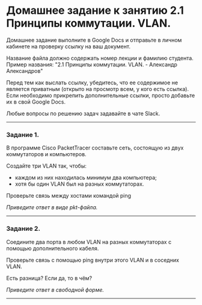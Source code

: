 # Домашнее задание к занятию 2.1 Принципы коммутации. VLAN.

Домашнее задание выполните в Google Docs и отправьте в личном кабинете на проверку ссылку на ваш документ.

Название файла должно содержать номер лекции и фамилию студента. Пример названия: "2.1 Принципы коммутации. VLAN. - Александр Александров"

Перед тем как выслать ссылку, убедитесь, что ее содержимое не является приватным (открыто на просмотр всем, у кого есть ссылка). Если необходимо прикрепить дополнительные ссылки, просто добавьте их в свой Google Docs.

Любые вопросы по решению задач задавайте в чате Slack.

------

### Задание 1.

В программе Cisco PacketTracer составьте сеть, состоящую из двух коммутаторов и компьютеров.

Создайте три VLAN так, чтобы:

- каждом из них находилась минимум два компьютера;
- хотя бы один VLAN был на разных коммутаторах.

Проверьте связь между хостами командой ping

*Приведите ответ в виде pkt-файла.*

------

### Задание 2.

Соедините два порта в любом VLAN на разных коммутаторах с помощью дополнительного кабеля.

Проверьте связь с помощью ping внутри этого VLAN и в соседних VLAN. 

Есть разница? Если да, то в чём?

*Приведите ответ в свободной форме.*

------



